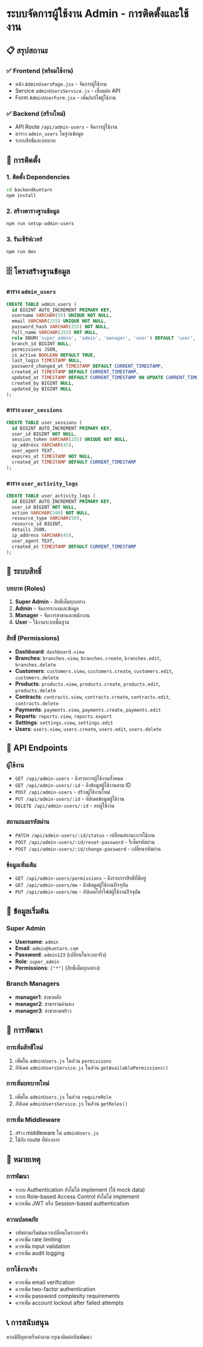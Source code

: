 # ระบบจัดการผู้ใช้งาน Admin - การติดตั้งและใช้งาน

## 📋 สรุปสถานะ

### ✅ Frontend (พร้อมใช้งาน)
- หน้า `AdminUsersPage.jsx` - จัดการผู้ใช้งาน
- Service `adminUsersService.js` - เชื่อมต่อ API
- Form `AdminUserForm.jsx` - เพิ่ม/แก้ไขผู้ใช้งาน

### ✅ Backend (สร้างใหม่)
- API Route `/api/admin-users` - จัดการผู้ใช้งาน
- ตาราง `admin_users` ในฐานข้อมูล
- ระบบสิทธิ์และบทบาท

## 🚀 การติดตั้ง

### 1. ติดตั้ง Dependencies
```bash
cd backendkuntarn
npm install
```

### 2. สร้างตารางฐานข้อมูล
```bash
npm run setup-admin-users
```

### 3. รันเซิร์ฟเวอร์
```bash
npm run dev
```

## 🗄️ โครงสร้างฐานข้อมูล

### ตาราง `admin_users`
```sql
CREATE TABLE admin_users (
  id BIGINT AUTO_INCREMENT PRIMARY KEY,
  username VARCHAR(50) UNIQUE NOT NULL,
  email VARCHAR(255) UNIQUE NOT NULL,
  password_hash VARCHAR(255) NOT NULL,
  full_name VARCHAR(255) NOT NULL,
  role ENUM('super_admin', 'admin', 'manager', 'user') DEFAULT 'user',
  branch_id BIGINT NULL,
  permissions JSON,
  is_active BOOLEAN DEFAULT TRUE,
  last_login TIMESTAMP NULL,
  password_changed_at TIMESTAMP DEFAULT CURRENT_TIMESTAMP,
  created_at TIMESTAMP DEFAULT CURRENT_TIMESTAMP,
  updated_at TIMESTAMP DEFAULT CURRENT_TIMESTAMP ON UPDATE CURRENT_TIMESTAMP,
  created_by BIGINT NULL,
  updated_by BIGINT NULL
);
```

### ตาราง `user_sessions`
```sql
CREATE TABLE user_sessions (
  id BIGINT AUTO_INCREMENT PRIMARY KEY,
  user_id BIGINT NOT NULL,
  session_token VARCHAR(255) UNIQUE NOT NULL,
  ip_address VARCHAR(45),
  user_agent TEXT,
  expires_at TIMESTAMP NOT NULL,
  created_at TIMESTAMP DEFAULT CURRENT_TIMESTAMP
);
```

### ตาราง `user_activity_logs`
```sql
CREATE TABLE user_activity_logs (
  id BIGINT AUTO_INCREMENT PRIMARY KEY,
  user_id BIGINT NOT NULL,
  action VARCHAR(100) NOT NULL,
  resource_type VARCHAR(50),
  resource_id BIGINT,
  details JSON,
  ip_address VARCHAR(45),
  user_agent TEXT,
  created_at TIMESTAMP DEFAULT CURRENT_TIMESTAMP
);
```

## 🔐 ระบบสิทธิ์

### บทบาท (Roles)
1. **Super Admin** - สิทธิ์เต็มทุกอย่าง
2. **Admin** - จัดการระบบและข้อมูล
3. **Manager** - จัดการสาขาและพนักงาน
4. **User** - ใช้งานระบบพื้นฐาน

### สิทธิ์ (Permissions)
- **Dashboard**: `dashboard.view`
- **Branches**: `branches.view`, `branches.create`, `branches.edit`, `branches.delete`
- **Customers**: `customers.view`, `customers.create`, `customers.edit`, `customers.delete`
- **Products**: `products.view`, `products.create`, `products.edit`, `products.delete`
- **Contracts**: `contracts.view`, `contracts.create`, `contracts.edit`, `contracts.delete`
- **Payments**: `payments.view`, `payments.create`, `payments.edit`
- **Reports**: `reports.view`, `reports.export`
- **Settings**: `settings.view`, `settings.edit`
- **Users**: `users.view`, `users.create`, `users.edit`, `users.delete`

## 📡 API Endpoints

### ผู้ใช้งาน
- `GET /api/admin-users` - ดึงรายการผู้ใช้งานทั้งหมด
- `GET /api/admin-users/:id` - ดึงข้อมูลผู้ใช้งานตาม ID
- `POST /api/admin-users` - สร้างผู้ใช้งานใหม่
- `PUT /api/admin-users/:id` - อัปเดตข้อมูลผู้ใช้งาน
- `DELETE /api/admin-users/:id` - ลบผู้ใช้งาน

### สถานะและรหัสผ่าน
- `PATCH /api/admin-users/:id/status` - เปลี่ยนสถานะการใช้งาน
- `POST /api/admin-users/:id/reset-password` - รีเซ็ตรหัสผ่าน
- `POST /api/admin-users/:id/change-password` - เปลี่ยนรหัสผ่าน

### ข้อมูลเพิ่มเติม
- `GET /api/admin-users/permissions` - ดึงรายการสิทธิ์ที่มีอยู่
- `GET /api/admin-users/me` - ดึงข้อมูลผู้ใช้งานปัจจุบัน
- `PUT /api/admin-users/me` - อัปเดตโปรไฟล์ผู้ใช้งานปัจจุบัน

## 👥 ข้อมูลเริ่มต้น

### Super Admin
- **Username**: `admin`
- **Email**: `admin@kuntarn.com`
- **Password**: `admin123` (เปลี่ยนในระบบจริง)
- **Role**: `super_admin`
- **Permissions**: `["*"]` (สิทธิ์เต็มทุกอย่าง)

### Branch Managers
- **manager1**: สาขาหลัก
- **manager2**: สาขารามคำแหง
- **manager3**: สาขาลาดพร้าว

## 🔧 การพัฒนา

### การเพิ่มสิทธิ์ใหม่
1. เพิ่มใน `adminUsers.js` ในส่วน `permissions`
2. อัปเดต `adminUsersService.js` ในส่วน `getAvailablePermissions()`

### การเพิ่มบทบาทใหม่
1. เพิ่มใน `adminUsers.js` ในส่วน `requireRole`
2. อัปเดต `adminUsersService.js` ในส่วน `getRoles()`

### การเพิ่ม Middleware
1. สร้าง middleware ใน `adminUsers.js`
2. ใช้กับ route ที่ต้องการ

## 🚨 หมายเหตุ

### การพัฒนา
- ระบบ Authentication ยังไม่ได้ implement (ใช้ mock data)
- ระบบ Role-based Access Control ยังไม่ได้ implement
- ควรเพิ่ม JWT หรือ Session-based authentication

### ความปลอดภัย
- รหัสผ่านเริ่มต้นควรเปลี่ยนในระบบจริง
- ควรเพิ่ม rate limiting
- ควรเพิ่ม input validation
- ควรเพิ่ม audit logging

### การใช้งานจริง
- ควรเพิ่ม email verification
- ควรเพิ่ม two-factor authentication
- ควรเพิ่ม password complexity requirements
- ควรเพิ่ม account lockout after failed attempts

## 📞 การสนับสนุน

หากมีปัญหาหรือคำถาม กรุณาติดต่อทีมพัฒนา 